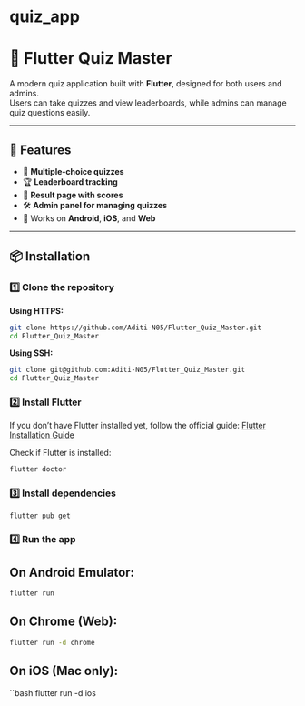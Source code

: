 # quiz_app

# 🎯 Flutter Quiz Master

A modern quiz application built with **Flutter**, designed for both users and admins.  
Users can take quizzes and view leaderboards, while admins can manage quiz questions easily.

---

## 🚀 Features
- 📜 **Multiple-choice quizzes**
- 🏆 **Leaderboard tracking**
- 🎯 **Result page with scores**
- 🛠 **Admin panel for managing quizzes**
- 📱 Works on **Android**, **iOS**, and **Web**

---

## 📦 Installation

### 1️⃣ Clone the repository
**Using HTTPS:**
```bash
git clone https://github.com/Aditi-N05/Flutter_Quiz_Master.git
cd Flutter_Quiz_Master
```

**Using SSH:**

```bash
git clone git@github.com:Aditi-N05/Flutter_Quiz_Master.git
cd Flutter_Quiz_Master
```
### 2️⃣ Install Flutter
If you don’t have Flutter installed yet, follow the official guide:
[Flutter Installation Guide]([https://docs.flutter.dev/get-started/install])

Check if Flutter is installed:
```bash
flutter doctor
```

### 3️⃣ Install dependencies
```bash
flutter pub get
```

### 4️⃣ Run the app
## On Android Emulator:
```bash
flutter run
```

## On Chrome (Web):
```bash
flutter run -d chrome
```

## On iOS (Mac only):
``bash
flutter run -d ios
```
